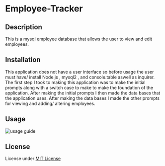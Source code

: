 # Employee-Tracker

## Description
This is a mysql employee database that allows the user to view and edit employees.

## Installation
This application does not have a user interface so before usage the user must have/ install Node.js , mysql2 , and console.table aswell as inquirer.
The first step I took to making this application was to make the initial prompts along with a switch case to make to make the foundation of the application. After making the initial prompts I then made the data bases that the application uses. After making the data bases I made the other prompts for viewing and adding/ altering employees.

## Usage 
![usage guide](./assets/Untitled_%20May%202%2C%202022%2010_07%20PM.gif)
## License
License under [MIT License](licenese)

